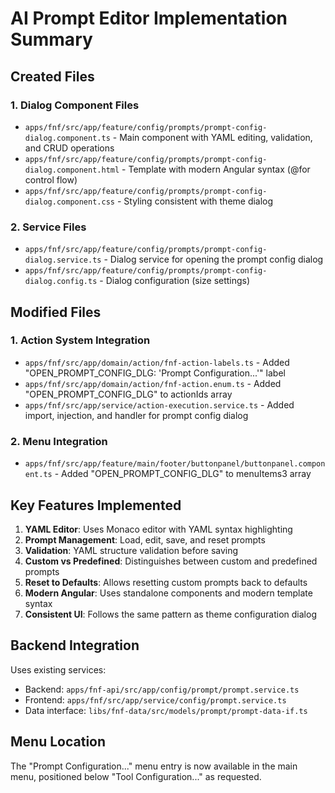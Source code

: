 # AI Prompt Editor Implementation Summary

## Created Files

### 1. Dialog Component Files
- `apps/fnf/src/app/feature/config/prompts/prompt-config-dialog.component.ts` - Main component with YAML editing, validation, and CRUD operations
- `apps/fnf/src/app/feature/config/prompts/prompt-config-dialog.component.html` - Template with modern Angular syntax (@for control flow)
- `apps/fnf/src/app/feature/config/prompts/prompt-config-dialog.component.css` - Styling consistent with theme dialog

### 2. Service Files
- `apps/fnf/src/app/feature/config/prompts/prompt-config-dialog.service.ts` - Dialog service for opening the prompt config dialog
- `apps/fnf/src/app/feature/config/prompts/prompt-config-dialog.config.ts` - Dialog configuration (size settings)

## Modified Files

### 1. Action System Integration
- `apps/fnf/src/app/domain/action/fnf-action-labels.ts` - Added "OPEN_PROMPT_CONFIG_DLG: 'Prompt Configuration...'" label
- `apps/fnf/src/app/domain/action/fnf-action.enum.ts` - Added "OPEN_PROMPT_CONFIG_DLG" to actionIds array
- `apps/fnf/src/app/service/action-execution.service.ts` - Added import, injection, and handler for prompt config dialog

### 2. Menu Integration
- `apps/fnf/src/app/feature/main/footer/buttonpanel/buttonpanel.component.ts` - Added "OPEN_PROMPT_CONFIG_DLG" to menuItems3 array

## Key Features Implemented

1. **YAML Editor**: Uses Monaco editor with YAML syntax highlighting
2. **Prompt Management**: Load, edit, save, and reset prompts
3. **Validation**: YAML structure validation before saving
4. **Custom vs Predefined**: Distinguishes between custom and predefined prompts
5. **Reset to Defaults**: Allows resetting custom prompts back to defaults
6. **Modern Angular**: Uses standalone components and modern template syntax
7. **Consistent UI**: Follows the same pattern as theme configuration dialog

## Backend Integration

Uses existing services:
- Backend: `apps/fnf-api/src/app/config/prompt/prompt.service.ts`
- Frontend: `apps/fnf/src/app/service/config/prompt.service.ts`
- Data interface: `libs/fnf-data/src/models/prompt/prompt-data-if.ts`

## Menu Location

The "Prompt Configuration..." menu entry is now available in the main menu, positioned below "Tool Configuration..." as requested.